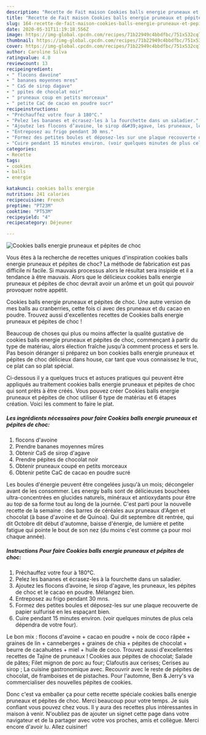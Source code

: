 ```yaml
---
description: "Recette de Fait maison Cookies balls energie pruneaux et pépites de choc"
title: "Recette de Fait maison Cookies balls energie pruneaux et pépites de choc"
slug: 164-recette-de-fait-maison-cookies-balls-energie-pruneaux-et-pepites-de-choc
date: 2020-05-31T11:19:18.556Z
image: https://img-global.cpcdn.com/recipes/71b22949c4bbdfbc/751x532cq70/cookies-balls-energie-pruneaux-et-pepites-de-choc-photo-principale-de-la-recette.jpg
thumbnail: https://img-global.cpcdn.com/recipes/71b22949c4bbdfbc/751x532cq70/cookies-balls-energie-pruneaux-et-pepites-de-choc-photo-principale-de-la-recette.jpg
cover: https://img-global.cpcdn.com/recipes/71b22949c4bbdfbc/751x532cq70/cookies-balls-energie-pruneaux-et-pepites-de-choc-photo-principale-de-la-recette.jpg
author: Caroline Silva
ratingvalue: 4.8
reviewcount: 13
recipeingredient:
- " flocons davoine"
- " bananes moyennes mres"
- " CaS de sirop dagave"
- " ppites de chocolat noir"
- " pruneaux coup en petits morceaux"
- " petite CaC de cacao en poudre sucr"
recipeinstructions:
- "Préchauffez votre four à 180°C."
- "Pelez les bananes et écrasez-les à la fourchette dans un saladier."
- "Ajoutez les flocons d’avoine, le sirop d&#39;agave, les pruneaux, les pépites de choc et le cacao en poudre. Mélangez bien."
- "Entreposez au frigo pendant 30 mns."
- "Formez des petites boules et déposez-les sur une plaque recouverte de papier sulfurisé en les espaçant bien."
- "Cuire pendant 15 minutes environ. (voir quelques minutes de plus cela dépendra de votre four)."
categories:
- Recette
tags:
- cookies
- balls
- energie

katakunci: cookies balls energie 
nutrition: 241 calories
recipecuisine: French
preptime: "PT23M"
cooktime: "PT53M"
recipeyield: "4"
recipecategory: Déjeuner

---
```



![Cookies balls energie pruneaux et pépites de choc](https://img-global.cpcdn.com/recipes/71b22949c4bbdfbc/751x532cq70/cookies-balls-energie-pruneaux-et-pepites-de-choc-photo-principale-de-la-recette.jpg)

Vous êtes à la recherche de recettes uniques d'inspiration cookies balls energie pruneaux et pépites de choc? La méthode de fabrication est pas difficile ni facile. Si mauvais processus alors le résultat sera insipide et il a tendance à être mauvais. Alors que le délicieux cookies balls energie pruneaux et pépites de choc devrait avoir un arôme et un goût qui pouvoir provoquer notre appétit.

Cookies balls energie pruneaux et pépites de choc. Une autre version de mes balls au cranberries, cette fois ci avec des pruneaux et du cacao en poudre. Trouvez aussi d&#39;excellentes recettes de Cookies balls energie pruneaux et pépites de choc !

Beaucoup de choses qui plus ou moins affecter la qualité gustative de cookies balls energie pruneaux et pépites de choc, commençant à partir du type de matériau, alors élection fraîche jusqu'à comment process et sers le. Pas besoin déranger si préparez un bon cookies balls energie pruneaux et pépites de choc délicieux dans house, car tant que vous connaissez le truc, ce plat can so plat spécial.


Ci-dessous il y a quelques trucs et astuces pratiques qui peuvent être appliqués au traitement cookies balls energie pruneaux et pépites de choc qui sont prêts à être créés. Vous pouvez créer Cookies balls energie pruneaux et pépites de choc utiliser 6 type de matériau et 6 étapes création. Voici les comment to faire le plat.

<!--inarticleads1-->

##### Les ingrédients nécessaires pour faire Cookies balls energie pruneaux et pépites de choc:

1.   flocons d&#39;avoine
1. Prendre  bananes moyennes mûres
1. Obtenir  CaS de sirop d&#39;agave
1. Prendre  pépites de chocolat noir
1. Obtenir  pruneaux coupé en petits morceaux
1. Obtenir  petite CaC de cacao en poudre sucré


Les boules d&#39;énergie peuvent être congelées jusqu&#39;à un mois; décongeler avant de les consommer. Les energy balls sont de délicieuses bouchées ultra-concentrées en glucides naturels, minéraux et antioxydants pour être au top de sa forme tout au long de la journée. C&#39;est parti pour la nouvelle recette de la semaine : des barres de céréales aux pruneaux d&#39;Agen et chocolat (à base d&#39;avoine et de Quinoa). Qui dit septembre dit rentrée, qui dit Octobre dit début d&#39;automne, baisse d&#39;énergie, de lumière et petite fatigue qui pointe le bout de son nez (du moins c&#39;est comme ça pour moi chaque année). 

<!--inarticleads2-->

##### Instructions Pour faire Cookies balls energie pruneaux et pépites de choc:

1. Préchauffez votre four à 180°C.
1. Pelez les bananes et écrasez-les à la fourchette dans un saladier.
1. Ajoutez les flocons d’avoine, le sirop d&#39;agave, les pruneaux, les pépites de choc et le cacao en poudre. Mélangez bien.
1. Entreposez au frigo pendant 30 mns.
1. Formez des petites boules et déposez-les sur une plaque recouverte de papier sulfurisé en les espaçant bien.
1. Cuire pendant 15 minutes environ. (voir quelques minutes de plus cela dépendra de votre four).


Le bon mix : flocons d&#39;avoine + cacao en poudre + noix de coco râpée + graines de lin + canneberges + graines de chia + pépites de chocolat + beurre de cacahuètes + miel + huile de coco. Trouvez aussi d&#39;excellentes recettes de Tajine de pruneaux ! Cookies aux pépites de chocolat; Salade de pâtes; Filet mignon de porc au four; Clafoutis aux cerises; Cerises au sirop ; La cuisine gastronomique avec. Recouvrir avec le reste de pépites de chocolat, de framboises et de pistaches. Pour l&#39;automne, Ben &amp; Jerry&#39;s va commercialiser des nouvelles pépites de cookies. 


Donc c'est va emballer ça pour cette recette spéciale cookies balls energie pruneaux et pépites de choc. Merci beaucoup pour votre temps. Je suis confiant vous pouvez chez vous. Il y aura des recettes plus  intéressantes in maison à venir. N'oubliez pas de ajouter un signet cette page dans votre navigateur et de la partager avec votre vos proches, amis et collègue. Merci encore d'avoir lu. Allez cuisiner!
